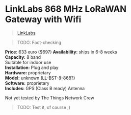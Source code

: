 # LinkLabs 868 MHz LoRaWAN Gateway with Wifi

> [LinkLabs](http://store.link-labs.com/products/868-mhz-lorawan-gateway-with-wifi)

> TODO: Fact-checking

**Price:** 633 euro ($697)
**Availability:** ships in 6-8 weeks  
**Capacity:** 8 band  
Suitable for indoor use  
**Installation:** Plug and play  
**Hardware:** proprietary  
**Model:** unknown (LL-BST-8-868?)  
**Software:** proprietary  
**Includes:** GPS (Class B ready) Antenna  

Not yet tested by The Things Network Crew

> TODO: Test it, of course ;)
